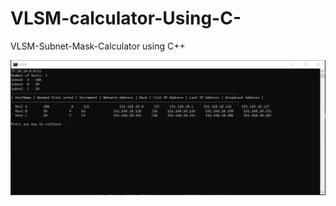 # VLSM-calculator-Using-C-
VLSM-Subnet-Mask-Calculator using C++


![alt text](https://github.com/AbdulOhab/VLSM-calculator-Using-C-/blob/d3c935e1f2efb85ad62ca56d8d4d37c88a0c61cf/output%20pic.JPG)
